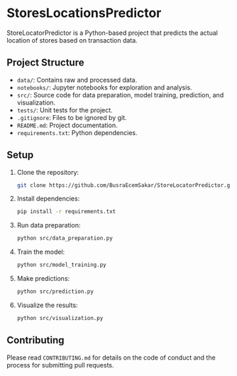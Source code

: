 # StoresLocationsPredictor

StoreLocatorPredictor is a Python-based project that predicts the actual location of stores based on transaction data.

## Project Structure

- `data/`: Contains raw and processed data.
- `notebooks/`: Jupyter notebooks for exploration and analysis.
- `src/`: Source code for data preparation, model training, prediction, and visualization.
- `tests/`: Unit tests for the project.
- `.gitignore`: Files to be ignored by git.
- `README.md`: Project documentation.
- `requirements.txt`: Python dependencies.

## Setup

1. Clone the repository:
    ```bash
    git clone https://github.com/BusraEcemSakar/StoreLocatorPredictor.git
    ```

2. Install dependencies:
    ```bash
    pip install -r requirements.txt
    ```

3. Run data preparation:
    ```bash
    python src/data_preparation.py
    ```

4. Train the model:
    ```bash
    python src/model_training.py
    ```

5. Make predictions:
    ```bash
    python src/prediction.py
    ```

6. Visualize the results:
    ```bash
    python src/visualization.py
    ```

## Contributing

Please read `CONTRIBUTING.md` for details on the code of conduct and the process for submitting pull requests.
